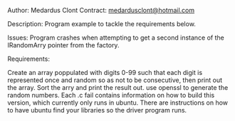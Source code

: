 Author: Medardus Clont Contract: medardusclont@hotmail.com

Description: Program example to tackle the requirements below.

Issues: Program crashes when attempting to get a second instance of the IRandomArry pointer from the factory.

Requirements:

Create an array poppulated with digits 0-99 such that each digit is represented once and random so as not to be consecutive, then print out the array.
Sort the arry and print the result out.
use openssl to generate the random numbers.
Each .c fail contains information on how to build this version, which currently only runs in ubuntu. There are instructions on how to have ubuntu find your libraries so the driver program runs.
